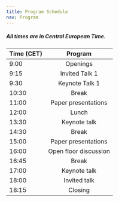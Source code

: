 ```yaml
---
title: Program Schedule
nav: Program
---
```


##### All times are in Central European Time.


| Time (CET)    | Program               | 
| ------------- |:---------------------:| 
| 9:00          | Openings              | 
| 9:15          | Invited Talk 1        | 
| 9:30          | Keynote Talk 1        | 
| 10:30         | Break                 | 
| 11:00         | Paper presentations   | 
| 12:00         | Lunch                 | 
| 13:30         | Keynote talk          | 
| 14:30         | Break                 | 
| 15:00         | Paper presentations   | 
| 16:00         | Open floor discussion | 
| 16:45         | Break                 | 
| 17:00         | Keynote talk          | 
| 18:00         | Invited talk          | 
| 18:15         | Closing               | 
